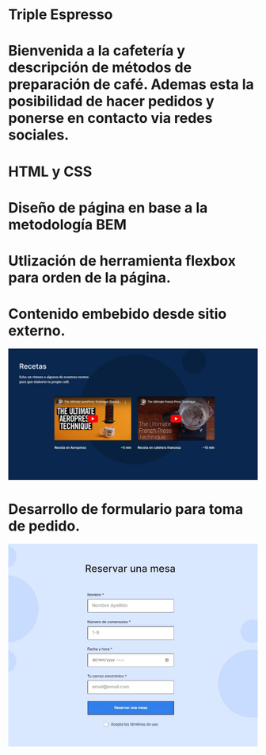 # Triple Espresso

# Bienvenida a la cafetería y descripción de métodos de preparación de café. Ademas esta la posibilidad de hacer pedidos y ponerse en contacto via redes sociales.

# HTML y CSS

# Diseño de página en base a la metodología BEM

# Utlización de herramienta flexbox para orden de la página.

# Contenido embebido desde sitio externo.

![Contenido embebido](<Contenido embebido.jpg>)

# Desarrollo de formulario para toma de pedido.

![Formulario](Formulario.jpg)
